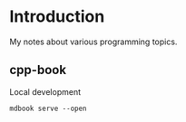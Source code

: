 # Introduction 

My notes about various programming topics.

## cpp-book

Local development

```
mdbook serve --open
```
